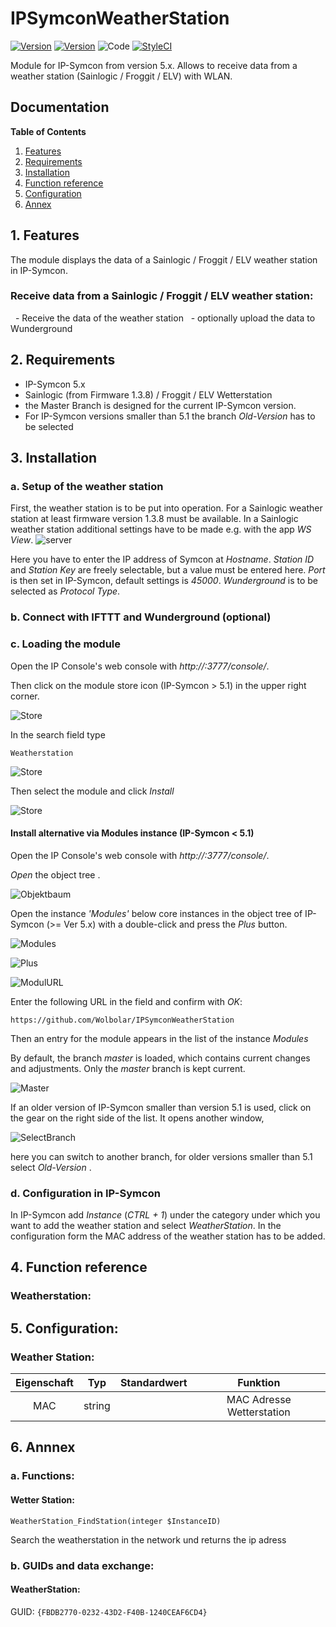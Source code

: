 # IPSymconWeatherStation
[![Version](https://img.shields.io/badge/Symcon-PHPModul-red.svg)](https://www.symcon.de/service/dokumentation/entwicklerbereich/sdk-tools/sdk-php/)
[![Version](https://img.shields.io/badge/Symcon%20Version-5.0%20%3E-green.svg)](https://www.symcon.de/forum/threads/38222-IP-Symcon-5-0-verf%C3%BCgbar)
![Code](https://img.shields.io/badge/Code-PHP-blue.svg)
[![StyleCI](https://github.styleci.io/repos/131770486/shield?branch=master)](https://github.styleci.io/repos/131770486)

Module for IP-Symcon from version 5.x. Allows to receive data from a weather station (Sainlogic / Froggit / ELV) with WLAN.

## Documentation

**Table of Contents**

1. [Features](#1-features)
2. [Requirements](#2-requirements)
3. [Installation](#3-installation)
4. [Function reference](#4-functionreference)
5. [Configuration](#5-configuration)
6. [Annex](#6-annex)

## 1. Features

The module displays the data of a Sainlogic / Froggit / ELV weather station in IP-Symcon.

### Receive data from a Sainlogic / Froggit / ELV weather station:

  - Receive the data of the weather station
  - optionally upload the data to Wunderground

## 2. Requirements

 - IP-Symcon 5.x
 - Sainlogic (from Firmware 1.3.8) / Froggit / ELV Wetterstation
 - the Master Branch is designed for the current IP-Symcon version.
 - For IP-Symcon versions smaller than 5.1 the branch _Old-Version_ has to be selected

## 3. Installation

### a. Setup of the weather station

First, the weather station is to be put into operation.
For a Sainlogic weather station at least firmware version 1.3.8 must be available. In a Sainlogic weather station additional settings have to be made e.g. with the app _WS View_.
![server](img/custom_server.png?raw=true "server")

Here you have to enter the IP address of Symcon at _Hostname_.
_Station ID_ and _Station Key_ are freely selectable, but a value must be entered here. _Port_ is then set in IP-Symcon, default settings is _45000_.
_Wunderground_ is to be selected as _Protocol Type_.


### b. Connect with IFTTT and Wunderground (optional)

### c. Loading the module

Open the IP Console's web console with _http://<IP-Symcon IP>:3777/console/_.

Then click on the module store icon (IP-Symcon > 5.1) in the upper right corner.

![Store](img/store_icon.png?raw=true "open store")

In the search field type

```
Weatherstation
```  


![Store](img/module_store_search_en.png?raw=true "module search")

Then select the module and click _Install_

![Store](img/install_en.png?raw=true "install")


#### Install alternative via Modules instance (IP-Symcon < 5.1)

Open the IP Console's web console with _http://<IP-Symcon IP>:3777/console/_.

_Open_ the object tree .

![Objektbaum](img/object_tree.png?raw=true "Objektbaum")	

Open the instance _'Modules'_ below core instances in the object tree of IP-Symcon (>= Ver 5.x) with a double-click and press the _Plus_ button.

![Modules](img/modules.png?raw=true "Modules")	

![Plus](img/plus.png?raw=true "Plus")	

![ModulURL](img/add_module.png?raw=true "Add Module")
 
Enter the following URL in the field and confirm with _OK_:

```
https://github.com/Wolbolar/IPSymconWeatherStation
```  
	         
Then an entry for the module appears in the list of the instance _Modules_

By default, the branch _master_ is loaded, which contains current changes and adjustments.
Only the _master_ branch is kept current.

![Master](img/master.png?raw=true "master") 

If an older version of IP-Symcon smaller than version 5.1 is used, click on the gear on the right side of the list.
It opens another window,

![SelectBranch](img/select_branch_en.png?raw=true "select branch") 

here you can switch to another branch, for older versions smaller than 5.1 select _Old-Version_ .

### d. Configuration in IP-Symcon

In IP-Symcon add _Instance_ (_CTRL + 1_) under the category under which you want to add the weather station and select _WeatherStation_.
In the configuration form the MAC address of the weather station has to be added.


## 4. Function reference

### Weatherstation:


## 5. Configuration:

### Weather Station:

| Eigenschaft | Typ     | Standardwert | Funktion                                  |
| :---------: | :-----: | :----------: | :---------------------------------------: |
| MAC         | string  |              | MAC Adresse Wetterstation                 |






## 6. Annnex

###  a. Functions:

#### Wetter Station:

`WeatherStation_FindStation(integer $InstanceID)`

Search the weatherstation in the network und returns the ip adress


###  b. GUIDs and data exchange:

#### WeatherStation:

GUID: `{FBDB2770-0232-43D2-F40B-1240CEAF6CD4}` 